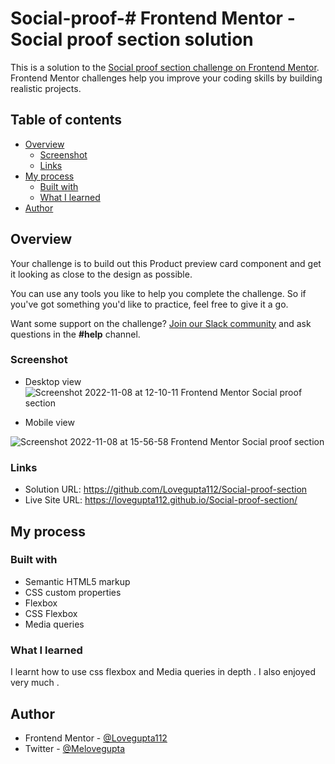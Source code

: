 # Social-proof-# Frontend Mentor - Social proof section solution

This is a solution to the [Social proof section challenge on Frontend Mentor](https://www.frontendmentor.io/challenges/social-proof-section-6e0qTv_bA). 
Frontend Mentor challenges help you improve your coding skills by building realistic projects.

## Table of contents

- [Overview](#overview)
  - [Screenshot](#screenshot)
  - [Links](#links)
- [My process](#my-process)
  - [Built with](#built-with)
  - [What I learned](#what-i-learned)
- [Author](#author)

## Overview

Your challenge is to build out this Product preview card component and get it looking as close to the design as possible.

You can use any tools you like to help you complete the challenge. So if you've got something you'd like to practice, feel free to give it a go.

Want some support on the challenge? [Join our Slack community](https://www.frontendmentor.io/slack) and ask questions in the **#help** channel.

### Screenshot
- Desktop view
![Screenshot 2022-11-08 at 12-10-11 Frontend Mentor Social proof section](https://user-images.githubusercontent.com/90507983/200543134-eb47d3c1-2228-4644-973f-52bdb0ad916e.png)

- Mobile view 

![Screenshot 2022-11-08 at 15-56-58 Frontend Mentor Social proof section](https://user-images.githubusercontent.com/90507983/200543245-62c650a1-ee3b-4b2e-b5b7-482de1f38cbb.png)

### Links
- Solution URL: https://github.com/Lovegupta112/Social-proof-section
- Live Site URL: https://lovegupta112.github.io/Social-proof-section/

## My process
### Built with

- Semantic HTML5 markup
- CSS custom properties
- Flexbox
- CSS Flexbox 
- Media queries

### What I learned
I learnt how  to use css flexbox and Media queries in depth . I also enjoyed very much .



## Author
- Frontend Mentor - [@Lovegupta112](https://www.frontendmentor.io/profile/Lovegupta112)
- Twitter - [@Melovegupta](https://www.twitter.com/melovegupta)















